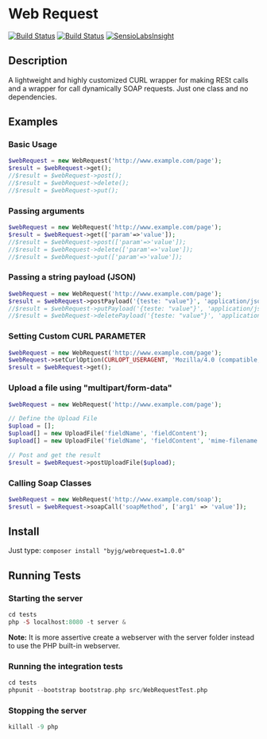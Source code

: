 # Web Request
[![Build Status](https://travis-ci.org/byjg/webrequest.svg?branch=master)](https://travis-ci.org/byjg/webrequest)
[![Build Status](https://drone.io/github.com/byjg/webrequest/status.png)](https://drone.io/github.com/byjg/webrequest/latest)
[![SensioLabsInsight](https://insight.sensiolabs.com/projects/7cfbd581-fdb6-405d-be0a-afee0f70d30c/mini.png)](https://insight.sensiolabs.com/projects/7cfbd581-fdb6-405d-be0a-afee0f70d30c)

## Description

A lightweight and highly customized CURL wrapper for making RESt calls and a wrapper for call dynamically SOAP requests.
Just one class and no dependencies. 

## Examples

### Basic Usage

```php
$webRequest = new WebRequest('http://www.example.com/page');
$result = $webRequest->get();
//$result = $webRequest->post();
//$result = $webRequest->delete();
//$result = $webRequest->put();
```

### Passing arguments

```php
$webRequest = new WebRequest('http://www.example.com/page');
$result = $webRequest->get(['param'=>'value']);
//$result = $webRequest->post(['param'=>'value']);
//$result = $webRequest->delete(['param'=>'value']);
//$result = $webRequest->put(['param'=>'value']);
```

### Passing a string payload (JSON)

```php
$webRequest = new WebRequest('http://www.example.com/page');
$result = $webRequest->postPayload('{teste: "value"}', 'application/json');
//$result = $webRequest->putPayload('{teste: "value"}', 'application/json');
//$result = $webRequest->deletePayload('{teste: "value"}', 'application/json');
```

### Setting Custom CURL PARAMETER

```php
$webRequest = new WebRequest('http://www.example.com/page');
$webRequest->setCurlOption(CURLOPT_USERAGENT, 'Mozilla/4.0 (compatible; MSIE 5.01; Windows NT 5.0)');
$result = $webRequest->get();
```

### Upload a file using "multipart/form-data"

```php
$webRequest = new WebRequest('http://www.example.com/page');

// Define the Upload File
$upload = [];
$upload[] = new UploadFile('fieldName', 'fieldContent');
$upload[] = new UploadFile('fieldName', 'fieldContent', 'mime-filename.ext');

// Post and get the result
$result = $webRequest->postUploadFile($upload);
```

### Calling Soap Classes

```php
$webRequest = new WebRequest('http://www.example.com/soap');
$resutl = $webRequest->soapCall('soapMethod', ['arg1' => 'value']);
```


## Install

Just type: `composer install "byjg/webrequest=1.0.0"`

## Running Tests

### Starting the server

```php
cd tests
php -S localhost:8080 -t server & 
```

**Note:** It is more assertive create a webserver with the server folder instead to use the PHP built-in webserver.

### Running the integration tests

```php
cd tests
phpunit --bootstrap bootstrap.php src/WebRequestTest.php 
```

### Stopping the server

```php
killall -9 php
```
